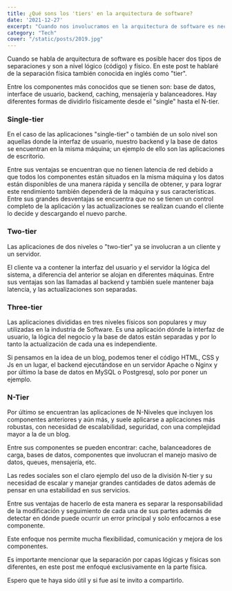 ```yaml
---
title: ¿Qué sons los 'tiers' en la arquitectura de software?
date: '2021-12-27'
excerpt: "Cuando nos involucramos en la arquitectura de software es necesario saber como vamos a dividir los diferentes posibles componentes que tendrá nuestra aplicación, en el siguiente post te comparto los 'tiers' más conocidos"
category: "Tech"
cover: "/static/posts/2019.jpg"
---
```


Cuando se habla de arquitectura de software es posible hacer dos tipos de separaciones y son a nivel lógico (código) y físico. En este post te hablaré de la separación física también conocida en inglés como "tier".

Entre los componentes más conocidos que se tienen son: base de datos, interface de usuario, backend, caching, mensajería y balanceadores. Hay diferentes formas de dividirlo físicamente desde el "single" hasta el N-tier.

### Single-tier

En el caso de las aplicaciones "single-tier" o también de un solo nivel son aquellas donde la interfaz de usuario, nuestro backend y la base de datos se encuentran en la misma máquina; un ejemplo de ello son las aplicaciones de escritorio.

Entre sus ventajas se encuentran que no tienen latencia de red debido a que todos los componentes están situados en la misma máquina y los datos están disponibles de una manera rápida y sencilla de obtener, y para lograr este rendimiento también dependerá de la máquina y sus características. Entre sus grandes desventajas se encuentra que no se tienen un control completo de la aplicación y las actualizaciones se realizan cuando el cliente lo decide y descargando el nuevo parche.


### Two-tier

Las aplicaciones de dos niveles o "two-tier" ya se involucran a un cliente y un servidor. 

El cliente va a contener la interfaz del usuario y el servidor la lógica del sistema, a diferencia del anterior se alojan en diferentes máquinas. Entre sus ventajas son las llamadas al backend y también suele mantener baja latencia, y las actualizaciones son separadas.

### Three-tier

Las aplicaciones divididas en tres niveles físicos son populares y muy utilizadas en la industria de Software. Es una aplicación dónde la interfaz de usuario, la lógica del negocio y la base de datos están separadas y por lo tanto la actualización de cada una es independiente. 

Si pensamos en la idea de un blog, podemos tener el código HTML, CSS y Js en un lugar, el backend ejecutándose en un servidor Apache o Nginx y por último la base de datos en MySQL o Postgresql, solo por poner un ejemplo. 

### N-Tier

Por último se encuentran las aplicaciones de N-Niveles que incluyen los componentes anteriores y aún más, y suele aplicarse a aplicaciones más robustas, con necesidad de escalabilidad, seguridad, con una complejidad mayor a la de un blog.

Entre sus componentes se pueden encontrar: cache, balanceadores de carga, bases de datos, componentes que involucran el manejo masivo de datos, queues, mensajería, etc.

Las redes sociales son el claro ejemplo del uso de la división N-tier y su necesidad de escalar y manejar grandes cantidades de datos además de pensar en una estabilidad en sus servicios.

Entre sus ventajas de hacerlo de esta manera es separar la responsabilidad de la modificación y seguimiento de cada una de sus partes además de detectar en dónde puede ocurrir un error principal y solo enfocarnos a ese componente.

Este enfoque nos permite mucha flexibilidad, comunicación y mejora de los componentes.

Es importante mencionar que la separación por capas lógicas y físicas son diferentes, en este post me enfoqué exclusivamente en la parte física. 

Espero que te haya sido útil y si fue así te invito a compartirlo.
